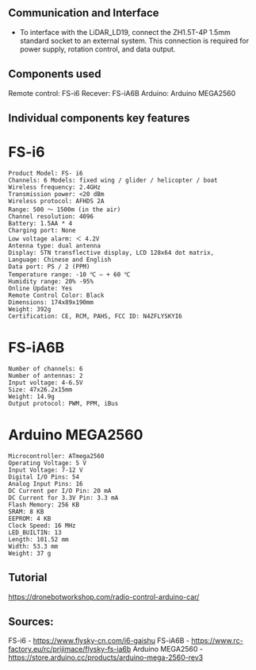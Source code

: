
## Communication and Interface
- To interface with the LiDAR_LD19, connect the ZH1.5T-4P 1.5mm standard socket to an external system. This connection is required for power supply, rotation control, and data output.

## Components used

Remote control: FS-i6
Recever: FS-iA6B
Arduino: Arduino MEGA2560 

## Individual components key features

# FS-i6

    Product Model: FS- i6 
    Channels: 6 Models: fixed wing / glider / helicopter / boat 
    Wireless frequency: 2.4GHz 
    Transmission power: <20 dBm 
    Wireless protocol: AFHDS 2A 
    Range: 500 ～ 1500m (in the air) 
    Channel resolution: 4096 
    Battery: 1.5AA * 4 
    Charging port: None 
    Low voltage alarm: ＜ 4.2V 
    Antenna type: dual antenna 
    Display: STN transflective display, LCD 128x64 dot matrix, 
    Language: Chinese and English 
    Data port: PS / 2 (PPM) 
    Temperature range: -10 ℃ — + 60 ℃ 
    Humidity range: 20% -95% 
    Online Update: Yes 
    Remote Control Color: Black 
    Dimensions: 174x89x190mm 
    Weight: 392g 
    Certification: CE, RCM, PAHS, FCC ID: N4ZFLYSKYI6


# FS-iA6B

    Number of channels: 6
    Number of antennas: 2
    Input voltage: 4-6.5V
    Size: 47x26.2x15mm
    Weight: 14.9g
    Output protocol: PWM, PPM, iBus

# Arduino MEGA2560

    Microcontroller: ATmega2560
    Operating Voltage: 5 V
    Input Voltage: 7-12 V
    Digital I/O Pins: 54
    Analog Input Pins: 16
    DC Current per I/O Pin: 20 mA
    DC Current for 3.3V Pin: 3.3 mA
    Flash Memory: 256 KB
    SRAM: 8 KB
    EEPROM: 4 KB
    Clock Speed: 16 MHz
    LED_BUILTIN: 13
    Length: 101.52 mm
    Width: 53.3 mm
    Weight: 37 g

## Tutorial

https://dronebotworkshop.com/radio-control-arduino-car/


## Sources:

FS-i6 - https://www.flysky-cn.com/i6-gaishu
FS-iA6B - https://www.rc-factory.eu/rc/prijimace/flysky-fs-ia6b
Arduino MEGA2560 - https://store.arduino.cc/products/arduino-mega-2560-rev3
